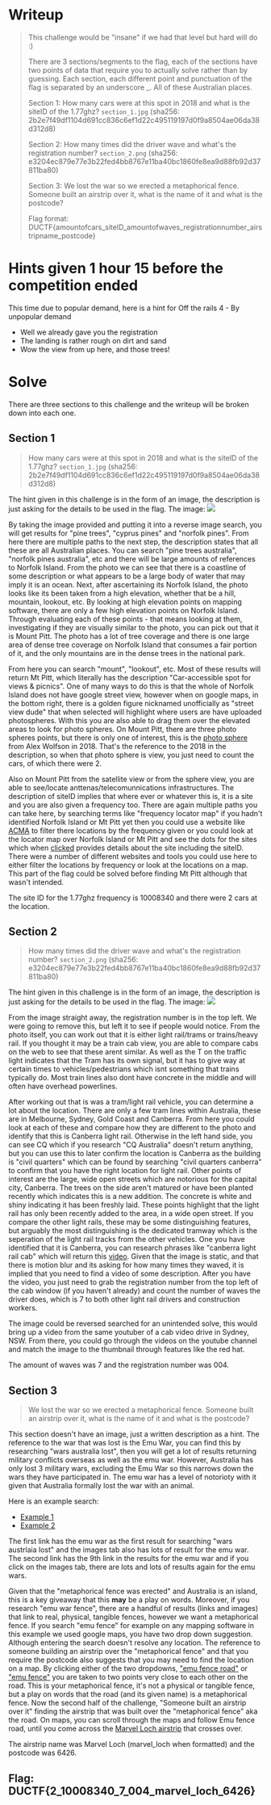 # Writeup

>This challenge would be "insane" if we had that level but hard will do :)
>
>There are 3 sections/segments to the flag, each of the sections have two points of data that require you to actually solve rather than by guessing. Each section, each different point and punctuation of the flag is separated by an underscore _. All of these Australian places.
>
>Section 1:
>How many cars were at this spot in 2018 and what is the siteID of the 1.77ghz?
>`section_1.jpg` (sha256: 2b2e7f49df1104d691cc836c6ef1d22c495119197d0f9a8504ae06da38d312d8)
>
>Section 2:
>How many times did the driver wave and what's the registration number?
>`section_2.png` (sha256: e3204ec879e77e3b22fed4bb8767e11ba40bc1860fe8ea9d88fb92d37811ba80)
>
>Section 3:
>We lost the war so we erected a metaphorical fence. Someone built an airstrip over it, what is the name of it and what is the postcode?
>
>Flag format: DUCTF{amountofcars_siteID_amountofwaves_registrationnumber_airstripname_postcode}

# Hints given 1 hour 15 before the competition ended
This time due to popular demand, here is a hint for Off the rails 4 - By unpopular demand
- Well we already gave you the registration
- The landing is rather rough on dirt and sand
- Wow the view from up here, and those trees!

# Solve

There are three sections to this challenge and the writeup will be broken down into each one.

## Section 1
>How many cars were at this spot in 2018 and what is the siteID of the 1.77ghz?
>`section_1.jpg` (sha256: 2b2e7f49df1104d691cc836c6ef1d22c495119197d0f9a8504ae06da38d312d8)

The hint given in this challenge is in the form of an image, the description is just asking for the details to be used in the flag. 
The image:
![](./challenge/section_1.jpg)

By taking the image provided and putting it into a reverse image search, you will get results for "pine trees", "cyprus pines" and "norfolk pines". From here there are multiple paths to the next step, the description states that all these are all Australian places.
You can search "pine trees australia", "norfolk pines australia", etc and there will be large amounts of references to Norfolk Island. From the photo we can see that there is a coastline of some description or what appears to be a large body of water that may imply it is an ocean.
Next, after ascertaining its Norfolk Island, the photo looks like its been taken from a high elevation, whether that be a hill, mountain, lookout, etc. By looking at high elevation points on mapping software, there are only a few high elevation points on Norfolk Island.
Through evaluating each of these points - that means looking at them, investigating if they are visually similar to the photo, you can pick out that it is Mount Pitt. The photo has a lot of tree coverage and there is one large area of dense tree coverage on Norfolk Island that consumes a fair portion of it, and the only mountains are in the dense trees in the national park.

From here you can search "mount", "lookout", etc. Most of these results will return Mt Pitt, which literally has the description "Car-accessible spot for views & picnics". One of many ways to do this is that the whole of Norfolk Island does not have google street view, however when on google maps, in the bottom right, there is a golden figure nicknamed unofficially as "street view dude"  that when selected will highlight where users are have uploaded photospheres.
With this you are also able to drag them over the elevated areas to look for photo spheres. On Mount Pitt, there are three photo spheres points, but there is only one of interest, this is the [photo sphere](https://www.google.com.au/maps/@-29.0158412,167.936854,3a,75y,112.09h,90t/data=!3m8!1e1!3m6!1sAF1QipNuoqDi52R8I6IHsRBfSs10CKVCDviv40haiqw!2e10!3e11!6shttps:%2F%2Flh5.googleusercontent.com%2Fp%2FAF1QipNuoqDi52R8I6IHsRBfSs10CKVCDviv40haiqw%3Dw203-h100-k-no-pi0-ya5.8957944-ro-0-fo100!7i8704!8i4352) from Alex Wolfson in 2018. That's the reference to the 2018 in the description, so when that photo sphere is view, you just need to count the cars, of which there were 2. 

Also on Mount Pitt from the satellite view or from the sphere view, you are able to see/locate anttenas/telecomunnications infrastructures. The description of siteID implies that where ever or whatever this is, it is a site and you are also given a frequency too.
There are again multiple paths you can take here, by searching terms like "frequency locator map" if you hadn't identified Norfolk Island or Mt Pitt yet then you could use a website like [ACMA](https://web.acma.gov.au/rrl/site_proximity.main_page) to filter there locations by the frequency given or you could look at the locator map over Norfolk Island or Mt Pitt and see the dots for the sites which when [clicked](https://web.acma.gov.au/rrl//site_search.site_lookup?pSITE_ID=10008340) provides details about the site including the siteID.
There were a number of different websites and tools you could use here to either filter the locations by frequency or look at the locations on a map. This part of the flag could be solved before finding Mt Pitt although that wasn't intended.

The site ID for the 1.77ghz frequency is 10008340 and there were 2 cars at the location.

## Section 2
>How many times did the driver wave and what's the registration number?
>`section_2.png` (sha256: e3204ec879e77e3b22fed4bb8767e11ba40bc1860fe8ea9d88fb92d37811ba80)

The hint given in this challenge is in the form of an image, the description is just asking for the details to be used in the flag. 
The image:
![](./challenge/section_2.png)

From the image straight away, the registration number is in the top left. We were going to remove this, but left it to see if people would notice. From the photo itself, you can work out that it is either light rail/trams or trains/heavy rail. If you thought it may be a train cab view, you are able to compare cabs on the web to see that these arent similar.
As well as the T on the traffic light indicates that the Tram has its own signal, but it has to give way at certain times to vehicles/pedestrians which isnt something that trains typically do. Most train lines also dont have concrete in the middle and will often have overhead powerlines.

After working out that is was a tram/light rail vehicle, you can determine a lot about the location. There are only a few tram lines within Australia, these are in Melbourne, Sydney, Gold Coast and Canberra. From here you could look at each of these and compare how they are different to the photo and identify that this is Canberra light rail. 
Otherwise in the left hand side, you can see CQ which if you research "CQ Australia" doesn't return anything, but you can use this to later confirm the location is Canberra as the building is "civil quarters" which can be found by searching "civil quarters canberra" to confirm that you have the right location for light rail. 
Other points of interest are the large, wide open streets which are notorious for the capital city, Canberra. The trees on the side aren't matured or have been planted recently which indicates this is a new addition. The concrete is white and shiny indicating it has been freshly laid. These points highlight that the light rail has only been recently added to the area, in a wide open street.
If you compare the other light rails, these may be some distinguishing features, but arguably the most distinguishing is the dedicated tramway which is the seperation of the light rail tracks from the other vehicles. One you have identified that it is Canberra, you can research phrases like "canberra light rail cab"  which will return this [video](https://www.youtube.com/watch?v=zypJkkM7DlY&vl=en).
Given that the image is static, and that there is motion blur and its asking for how many times they waved, it is implied that you need to find a video of some description. After you have the video, you just need to grab the registration number from the top left of the cab window (if you haven't already) and count the number of waves the driver does, which is 7 to both other light rail drivers and construction workers.

The image could be reversed searched for an unintended solve, this would bring up a video from the same youtuber of a cab video drive in Sydney, NSW. From there, you could go through the videos on the youtube channel and match the image to the thumbnail through features like the red hat.

The amount of waves was 7 and the registration number was 004.

## Section 3
>We lost the war so we erected a metaphorical fence. Someone built an airstrip over it, what is the name of it and what is the postcode?

This section doesn't have an image, just a written description as a hint. The reference to the war that was lost is the Emu War, you can find this by researching "wars australia lost", then you will get a lot of results returning military conflicts overseas as well as the emu war.
However, Australia has only lost 3 military wars, excluding the Emu War so this narrows down the wars they have participated in.
The emu war has a level of notorioty with it given that Australia formally lost the war with an animal. 

Here is an example search: 
- [Example 1](https://duckduckgo.com/?q=wars+australia+lost&ia=web)
- [Example 2](https://www.google.com/search?ei=OBJnX5jONJC_wAPf86GACg&q=wars+australia+lost)

The first link has the emu war as the first result for searching "wars austrlaia lost" and the images tab also has lots of result for the emu war.
The second link has the 9th link in the results for the emu war and if you click on the images tab, there are lots and lots of results again for the emu wars. 

Given that the "metaphorical fence was erected" and Australia is an island, this is a key giveaway that this **may** be a play on words. Moreover, if you research "emu war fence", there are a handful of results (links and images) that link to real, physical, tangible fences, however we want a metaphorical fence.
If you search "emu fence" for example on any mapping software in this example we used google maps, you have two drop down suggestion. Although entering the search doesn't resolve any location. The reference to someone building an airstrip over the "metaphorical fence" and that you require the postcode also suggests that you may need to find the location on a map.
By clicking either of the two dropdowns, ["emu fence road"](https://www.google.com/maps/search/Emu+Fence+Road,+South+Yilgarn+WA,+Australia/@-19.7735564,120.6476685,16z?hl=en-GB) or ["emu fence"](https://www.google.com/maps/place/Emu+Fence,+Emu+Fence+Road,+Skeleton+Rock+Yilgarn,+WA,+Australia/@-31.8262877,119.3950721,17z/data=!4m5!3m4!1s0x2a4a4cbc1c08bd59:0xddc899fb1555a1f8!8m2!3d-31.8222703!4d119.3994785?hl=en-GB) you are taken to two points very close to each other on the road. 
This is your metaphorical fence, it's not a physical or tangible fence, but a play on words that the road (and its given name) is a metaphorical fence. Now the second half of the challenge, "Someone built an airstrip over it" finding the airstrip that was built over the "metaphorical fence" aka the road. On maps, you can scroll through the maps and follow Emu fence road, until you come across the [Marvel Loch airstrip](https://www.google.com/maps/place/Marvel+Loch,+Ghooli+WA+6426) that crosses over.

The airstrip name was Marvel Loch (marvel_loch when formatted) and the postcode was 6426.

## Flag: DUCTF{2_10008340_7_004_marvel_loch_6426}
